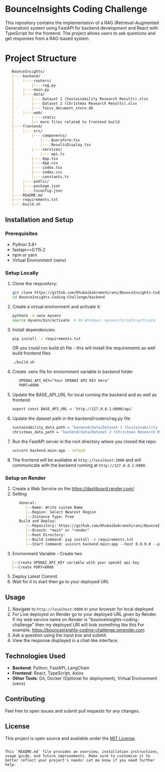 
# BounceInsights Coding Challenge

This repository contains the implementation of a RAG (Retrieval-Augmented Generation) system using FastAPI for backend development and React with TypeScript for the frontend. The project allows users to ask questions and get responses from a RAG-based system.

# Project Structure

   ```markdown
      BounceInsights/
      |----backend/
      |    |----routers/
      |        |----rag.py
      |    |----main.py
      |    |----data/
      |        |----Dataset 1 (Sustainability Research Results).xlsx
      |        |----Dataset 2 (Christmas Research Results).xlsx
      |        |----faiss_document_store.db
      |    |----web/
      |        |----static
      |        |-- more files related to frontend build
      |----frontend/
      |    |----src/
      |        |----components/
      |            |----QueryForm.tsx
      |            |----ResultsDisplay.tsx
      |        |----services/
      |            |----api.ts
      |        |----App.tsx
      |        |----App.css
      |        |----index.tsx
      |        |----index.css
      |        |----constants.ts
      |    |----public/
      |    |----package.json
      |    |----tsconfig.json
      |----README.md
      |----requirements.txt
      |----build.sh
   ```

## Installation and Setup

### Prerequisites
- Python 3.8+
- fastapi==0.115.2
- npm or yarn
- Virtual Environment (venv)

### Setup Locally

1. Clone the respository:

   ```bash
   git clone https://github.com/Khubaibakramshirani/BounceInsights-Coding-Challenge.git
   cd BounceInsights-Coding-Challenge/backend
   ```

2. Create a virtual environment and activate it:
   ```bash
   python3 -m venv myvenv
   source myvenv/bin/activate  # On Windows: myvenv\Scripts\activate
   ```

3. Install dependencies:
   ```bash
   pip install -r requirements.txt
   ```
   OR you could run build.sh file - this will install the requirements as well build frontend files
   ```bash
   ./build.sh
   ```
   
4. Create .venv file for enviornment variable in backend folder
   ```markdown
      OPENAI_API_KEY="Your OPENAI API KEY Here"
      PORT=8000
   ```
5. Update the BASE_API_URL for local running the backend and as well as frontend.
   ```markdown
   export const BASE_API_URL = 'http://127.0.0.1:8000/api'
   ```
   
6. Update the dataset path in the backend/routers/rag.py file
   ```bash
   sustainability_data_path = "backend/data/Dataset 1 (Sustainability Research Results).xlsx"
   christmas_data_path = "backend/data/Dataset 2 (Christmas Research Results).xlsx"
   ```
   
7. Run the FastAPI server in the root directory where you cloned the repo:
   ```bash
   uvicorn backend.main:app --reload
   ```
   
8. The frontend will be available at `http://localhost:3000` and will communicate with the backend running at `http://127.0.0.1:8000`.

### Setup on Render
1. Create a Web Service on the https://dashboard.render.com/
2. Setting
   ```markdown
      General:
         |--Name: Write custom Name
         |--Region: Select Nearest Region
         |--Instance Type: Free
      Build and Deploy:
         |--Repository: https://github.com/Khubaibakramshirani/BounceInsights-Coding-Challenge
         |--Branch: "main" or "render"
         |--Root Directory: 
         |--Build Command: pip install -r requirements.txt
         |--Start Command: uvicorn backend.main:app --host 0.0.0.0 --port $PORT
   ```
3. Environment Variable - Create two 
```markdown
   |--Create OPENAI_API_KEY variable with your openAI api key
   |--Create PORT=8000
```
5. Deploy Latest Commit. 
6. Wait for it to start then go to your deployed URL

## Usage

1. Navigate to `http://localhost:8000` in your browser for local deployed
2. For Live deployed on Render go to your deployed URL given by Render. If my web service name on Render is "bounceinsights-coding-challenge" then my deployed URl will look something like this 
      For example, https://bounceinsights-coding-challenge.onrender.com
2. Ask a question using the input box and submit.
3. View the response displayed in a chat-like interface.

## Technologies Used

- **Backend**: Python, FastAPI, LangChain
- **Frontend**: React, TypeScript, Axios
- **Other Tools**: Git, Docker (Optional for deployment), Virtual Environment (venv)

## Contributing

Feel free to open issues and submit pull requests for any changes.

## License

This project is open source and available under the [MIT License](LICENSE).
```

This `README.md` file provides an overview, installation instructions, usage guide, and future improvements. Make sure to customize it to better reflect your project's needs! Let me know if you need further help.
